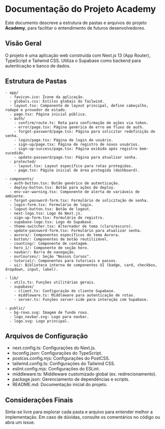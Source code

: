 # Documentação do Projeto Academy

Este documento descreve a estrutura de pastas e arquivos do projeto **Academy**, para facilitar o entendimento de futuros desenvolvedores.

## Visão Geral

O projeto é uma aplicação web construída com Next.js 13 (App Router), TypeScript e Tailwind CSS. Utiliza o Supabase como backend para autenticação e banco de dados.

## Estrutura de Pastas

```plaintext
- app/
  - favicon.ico: Ícone da aplicação.
  - globals.css: Estilos globais do Tailwind.
  - layout.tsx: Componente de layout principal, define cabeçalho, rodapé e provedor de estado.
  - page.tsx: Página inicial pública.
  - auth/
    - confirm/route.ts: Rota para confirmação de ações via token.
    - error/page.tsx: Página genérica de erro em fluxo de auth.
    - forgot-password/page.tsx: Página para solicitar redefinição de senha.
    - login/page.tsx: Página de login de usuário.
    - sign-up/page.tsx: Página de registro de novos usuários.
    - sign-up-success/page.tsx: Página exibida após registro bem-sucedido.
    - update-password/page.tsx: Página para atualizar senha.
  - protected/
    - layout.tsx: Layout específico para rotas protegidas.
    - page.tsx: Página inicial de área protegida (dashboard).

- components/
  - auth-button.tsx: Botão genérico de autenticação.
  - deploy-button.tsx: Botão para ações de deploy.
  - env-var-warning.tsx: Componente de alerta de variáveis de ambiente.
  - forgot-password-form.tsx: Formulário de solicitação de senha.
  - login-form.tsx: Formulário de login.
  - logout-button.tsx: Botão de logout.
  - next-logo.tsx: Logo do Next.js.
  - sign-up-form.tsx: Formulário de registro.
  - supabase-logo.tsx: Logo do Supabase.
  - theme-switcher.tsx: Alternador de tema (claro/escuro).
  - update-password-form.tsx: Formulário para atualizar senha.
  - aurora/: Componentes específicos do tema Aurora.
  - button/: Componentes de botão reutilizável.
  - counting/: Componente de contagem.
  - hero_1/: Componente de seção hero.
  - navbar/: Barra de navegação.
  - ourCourses/: Seção "Nossos Cursos".
  - tutorial/: Componentes para tutoriais e passos.
  - ui/: Biblioteca interna de componentes UI (badge, card, checkbox, dropdown, input, label).

- lib/
  - utils.ts: Funções utilitárias gerais.
  - supabase/
    - client.ts: Configuração do cliente Supabase.
    - middleware.ts: Middleware para autenticação de rotas.
    - server.ts: Funções server-side para interação com Supabase.

- public/
  - bg-roxo.svg: Imagem de fundo roxo.
  - logo_navbar.svg: Logo para navbar.
  - logo.svg: Logo principal.
```

## Arquivos de Configuração

- next.config.ts: Configurações do Next.js.
- tsconfig.json: Configurações do TypeScript.
- postcss.config.mjs: Configurações do PostCSS.
- tailwind.config.ts: Configurações do Tailwind CSS.
- eslint.config.mjs: Configurações do ESLint.
- middleware.ts: Middleware customizado global (ex. redirecionamento).
- package.json: Gerenciamento de dependências e scripts.
- README.md: Documentação inicial do projeto.

## Considerações Finais

Sinta-se livre para explorar cada pasta e arquivo para entender melhor a implementação. Em caso de dúvidas, consulte os comentários no código ou abra um issue.
